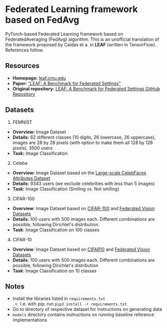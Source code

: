 # Federated Learning framework based on FedAvg

PyTorch-based Federated Learning framework based on FederatedAveraging (FedAvg) algorithm.
This is an unofficial translation of the framework proposed by Caldas et a. in **LEAF** (written in TensorFlow). References follow. 

## Resources

  * **Homepage:** [leaf.cmu.edu](https://leaf.cmu.edu)
  * **Paper:** ["LEAF: A Benchmark for Federated Settings"](https://arxiv.org/abs/1812.01097)
  * **Original repository:** [LEAF: A Benchmark for Federated Settings GitHub Repository](https://github.com/TalwalkarLab/leaf)

## Datasets

1. FEMNIST

  * **Overview:** Image Dataset
  * **Details:** 62 different classes (10 digits, 26 lowercase, 26 uppercase), images are 28 by 28 pixels (with option to make them all 128 by 128 pixels), 3500 users
  * **Task:** Image Classification

[comment]: <> (2. Sentiment140)

[comment]: <> (  * **Overview:** Text Dataset of Tweets)

[comment]: <> (  * **Details** 660120 users)

[comment]: <> (  * **Task:** Sentiment Analysis)

[comment]: <> (3. Shakespeare)

[comment]: <> (  * **Overview:** Text Dataset of Shakespeare Dialogues)

[comment]: <> (  * **Details:** 1129 users &#40;reduced to 660 with our choice of sequence length. See [bug]&#40;https://github.com/TalwalkarLab/leaf/issues/19&#41;.&#41;)

[comment]: <> (  * **Task:** Next-Character Prediction)

2. Celeba

  * **Overview:** Image Dataset based on the [Large-scale CelebFaces Attributes Dataset](http://mmlab.ie.cuhk.edu.hk/projects/CelebA.html)
  * **Details:** 9343 users (we exclude celebrities with less than 5 images)
  * **Task:** Image Classification (Smiling vs. Not smiling)

3. CIFAR-100
  * **Overview**: Image Dataset based on [CIFAR-100](https://www.cs.toronto.edu/~kriz/cifar.html) and [Federated Vision Datasets](https://github.com/google-research/google-research/tree/master/federated_vision_datasets)
  * **Details**: 100 users with 500 images each. Different combinations are possible, following Dirichlet's distribution.
  * **Task**: Image Classification on 100 classes

4. CIFAR-10
  * **Overview**: Image Dataset based on [CIFAR10](https://www.cs.toronto.edu/~kriz/cifar.html) and [Federated Vision Datasets](https://github.com/google-research/google-research/tree/master/federated_vision_datasets)
  * **Details**: 100 users with 500 images each. Different combinations are possible, following Dirichlet's distribution
  * **Task**: Image Classification on 10 classes

[comment]: <> (5. Synthetic Dataset)

[comment]: <> (  * **Overview:** We propose a process to generate synthetic, challenging federated datasets. The high-level goal is to create devices whose true models are device-dependant. To see a description of the whole generative process, please refer to the paper)

[comment]: <> (  * **Details:** The user can customize the number of devices, the number of classes and the number of dimensions, among others)

[comment]: <> (  * **Task:** Classification)

[comment]: <> (6. Reddit)

[comment]: <> (  * **Overview:** We preprocess the Reddit data released by [pushshift.io]&#40;https://files.pushshift.io/reddit/&#41; corresponding to December 2017.)

[comment]: <> (  * **Details:** 1,660,820 users with a total of 56,587,343 comments. )

[comment]: <> (  * **Task:** Next-word Prediction.)

## Notes

- Install the libraries listed in ```requirements.txt```
    - I.e. with pip: run ```pip3 install -r requirements.txt```
- Go to directory of respective dataset for instructions on generating data
- ```models``` directory contains instructions on running baseline reference implementations
